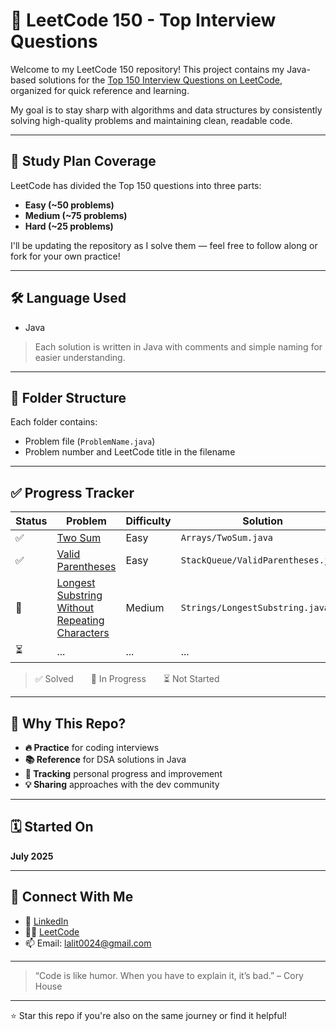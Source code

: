 # 🚀 LeetCode 150 - Top Interview Questions

Welcome to my LeetCode 150 repository! This project contains my Java-based solutions for the [Top 150 Interview Questions on LeetCode](https://leetcode.com/studyplan/top-interview-150/), organized for quick reference and learning.

My goal is to stay sharp with algorithms and data structures by consistently solving high-quality problems and maintaining clean, readable code.

---

## 📌 Study Plan Coverage

LeetCode has divided the Top 150 questions into three parts:
- **Easy (~50 problems)**
- **Medium (~75 problems)**
- **Hard (~25 problems)**

I'll be updating the repository as I solve them — feel free to follow along or fork for your own practice!

---

## 🛠 Language Used

- Java

> Each solution is written in Java with comments and simple naming for easier understanding.

---

## 📁 Folder Structure



Each folder contains:
- Problem file (`ProblemName.java`)
- Problem number and LeetCode title in the filename

---

## ✅ Progress Tracker

| Status | Problem | Difficulty | Solution |
|--------|---------|------------|----------|
| ✅ | [Two Sum](https://leetcode.com/problems/two-sum/) | Easy | `Arrays/TwoSum.java` |
| ✅ | [Valid Parentheses](https://leetcode.com/problems/valid-parentheses/) | Easy | `StackQueue/ValidParentheses.java` |
| 🔄 | [Longest Substring Without Repeating Characters](https://leetcode.com/problems/longest-substring-without-repeating-characters/) | Medium | `Strings/LongestSubstring.java` |
| ⏳ | ... | ... | ... |

> ✅ Solved  🔄 In Progress  ⏳ Not Started

---

## 🧠 Why This Repo?

- **🔥 Practice** for coding interviews
- **📚 Reference** for DSA solutions in Java
- **🎯 Tracking** personal progress and improvement
- **💡 Sharing** approaches with the dev community

---

## 🗓️ Started On

**July 2025**

---

## 🙌 Connect With Me

- 💼 [LinkedIn](https://www.linkedin.com/in/lalit-kumar-30909719/)
- 🧑‍💻 [LeetCode](https://leetcode.com/lalit0024/)
- 📫 Email: lalit0024@gmail.com

---

> “Code is like humor. When you have to explain it, it’s bad.” – Cory House

---

⭐ Star this repo if you're also on the same journey or find it helpful!


